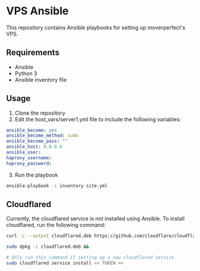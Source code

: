 # VPS Ansible

This repository contains Ansible playbooks for setting up moverperfect's VPS.

## Requirements

- Ansible
- Python 3
- Ansible inventory file

## Usage

1. Clone the repository
2. Edit the host_vars/server1.yml file to include the following variables:
```yaml
ansible_become: yes 
ansible_become_method: sudo
ansible_become_pass: ""
ansible_host: 0.0.0.0
ansible_user: 
haproxy_username: 
haproxy_password:
```
3. Run the playbook

```bash
ansible-playbook -i inventory site.yml
```

## Cloudflared

Currently, the cloudflared service is not installed using Ansible.
To install cloudflared, run the following command:

```bash
curl -L --output cloudflared.deb https://github.com/cloudflare/cloudflared/releases/latest/download/cloudflared-linux-amd64.deb && 

sudo dpkg -i cloudflared.deb && 

# Only run this command if setting up a new cloudflared service
sudo cloudflared service install << TOKEN >>
```

